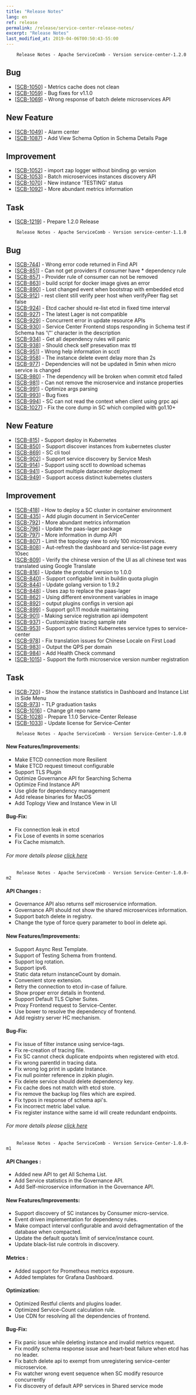 ```yaml
---
title: "Release Notes"
lang: en
ref: release
permalink: /release/service-center-release-notes/
excerpt: "Release Notes"
last_modified_at: 2019-04-06T00:50:43-55:00
---
```


        Release Notes - Apache ServiceComb - Version service-center-1.2.0
            
<h2>        Bug
</h2>
<ul>
<li>[<a href='https://issues.apache.org/jira/browse/SCB-1050'>SCB-1050</a>] -         Metrics cache does not clean
</li>
<li>[<a href='https://issues.apache.org/jira/browse/SCB-1059'>SCB-1059</a>] -         Bug fixes for v1.1.0
</li>
<li>[<a href='https://issues.apache.org/jira/browse/SCB-1069'>SCB-1069</a>] -         Wrong response of batch delete microservices API
</li>
</ul>
        
<h2>        New Feature
</h2>
<ul>
<li>[<a href='https://issues.apache.org/jira/browse/SCB-1049'>SCB-1049</a>] -         Alarm center
</li>
<li>[<a href='https://issues.apache.org/jira/browse/SCB-1087'>SCB-1087</a>] -         Add View Schema Option in Schema Details Page
</li>
</ul>
        
<h2>        Improvement
</h2>
<ul>
<li>[<a href='https://issues.apache.org/jira/browse/SCB-1052'>SCB-1052</a>] -         import zap logger without binding go version
</li>
<li>[<a href='https://issues.apache.org/jira/browse/SCB-1053'>SCB-1053</a>] -         Batch microservices instances discovery API
</li>
<li>[<a href='https://issues.apache.org/jira/browse/SCB-1070'>SCB-1070</a>] -         New instance &#39;TESTING&#39; status
</li>
<li>[<a href='https://issues.apache.org/jira/browse/SCB-1092'>SCB-1092</a>] -         More abundant metrics information
</li>
</ul>
            
<h2>        Task
</h2>
<ul>
<li>[<a href='https://issues.apache.org/jira/browse/SCB-1219'>SCB-1219</a>] -         Prepare 1.2.0 Release
</li>
</ul>
                                                                                                                                        

        Release Notes - Apache ServiceComb - Version service-center-1.1.0
            
<h2>        Bug
</h2>
<ul>
<li>[<a href='https://issues.apache.org/jira/browse/SCB-744'>SCB-744</a>] -         Wrong error code returned in Find API
</li>
<li>[<a href='https://issues.apache.org/jira/browse/SCB-851'>SCB-851</a>] -         Can not get providers if consumer have * dependency rule
</li>
<li>[<a href='https://issues.apache.org/jira/browse/SCB-857'>SCB-857</a>] -         Provider rule of consumer can not be removed
</li>
<li>[<a href='https://issues.apache.org/jira/browse/SCB-863'>SCB-863</a>] -         build script for docker image gives an error
</li>
<li>[<a href='https://issues.apache.org/jira/browse/SCB-890'>SCB-890</a>] -         Lost changed event when bootstrap with embedded etcd
</li>
<li>[<a href='https://issues.apache.org/jira/browse/SCB-912'>SCB-912</a>] -         rest client still verify peer host when verifyPeer flag set false
</li>
<li>[<a href='https://issues.apache.org/jira/browse/SCB-924'>SCB-924</a>] -         Etcd cacher should re-list etcd in fixed time interval
</li>
<li>[<a href='https://issues.apache.org/jira/browse/SCB-927'>SCB-927</a>] -         The latest Lager is not compatible
</li>
<li>[<a href='https://issues.apache.org/jira/browse/SCB-929'>SCB-929</a>] -         Concurrent error in update resource APIs
</li>
<li>[<a href='https://issues.apache.org/jira/browse/SCB-930'>SCB-930</a>] -         Service Center Frontend stops responding in Schema test if Schema has &#39;\&quot;&#39; character in the description
</li>
<li>[<a href='https://issues.apache.org/jira/browse/SCB-934'>SCB-934</a>] -         Get all dependency rules will panic
</li>
<li>[<a href='https://issues.apache.org/jira/browse/SCB-938'>SCB-938</a>] -         Should check self presevation max ttl
</li>
<li>[<a href='https://issues.apache.org/jira/browse/SCB-951'>SCB-951</a>] -         Wrong help information in scctl
</li>
<li>[<a href='https://issues.apache.org/jira/browse/SCB-958'>SCB-958</a>] -         The instance delete event delay more than 2s
</li>
<li>[<a href='https://issues.apache.org/jira/browse/SCB-977'>SCB-977</a>] -         Dependencies will not be updated in 5min when micro service is changed
</li>
<li>[<a href='https://issues.apache.org/jira/browse/SCB-980'>SCB-980</a>] -         The dependency will be broken when commit etcd failed
</li>
<li>[<a href='https://issues.apache.org/jira/browse/SCB-981'>SCB-981</a>] -         Can not remove the microservice and instance properties
</li>
<li>[<a href='https://issues.apache.org/jira/browse/SCB-991'>SCB-991</a>] -         Optimize args parsing
</li>
<li>[<a href='https://issues.apache.org/jira/browse/SCB-993'>SCB-993</a>] -         Bug fixes
</li>
<li>[<a href='https://issues.apache.org/jira/browse/SCB-994'>SCB-994</a>] -         SC can not read the context when client using grpc api
</li>
<li>[<a href='https://issues.apache.org/jira/browse/SCB-1027'>SCB-1027</a>] -         Fix the core dump in SC which compiled with go1.10+
</li>
</ul>
        
<h2>        New Feature
</h2>
<ul>
<li>[<a href='https://issues.apache.org/jira/browse/SCB-815'>SCB-815</a>] -         Support deploy in Kubernetes
</li>
<li>[<a href='https://issues.apache.org/jira/browse/SCB-850'>SCB-850</a>] -         Support discover instances from kubernetes cluster
</li>
<li>[<a href='https://issues.apache.org/jira/browse/SCB-869'>SCB-869</a>] -         SC cli tool
</li>
<li>[<a href='https://issues.apache.org/jira/browse/SCB-902'>SCB-902</a>] -         Support service discovery by Service Mesh
</li>
<li>[<a href='https://issues.apache.org/jira/browse/SCB-914'>SCB-914</a>] -         Support using scctl to download schemas
</li>
<li>[<a href='https://issues.apache.org/jira/browse/SCB-941'>SCB-941</a>] -         Support multiple datacenter deployment
</li>
<li>[<a href='https://issues.apache.org/jira/browse/SCB-949'>SCB-949</a>] -         Support access distinct kubernetes clusters
</li>
</ul>
        
<h2>        Improvement
</h2>
<ul>
<li>[<a href='https://issues.apache.org/jira/browse/SCB-418'>SCB-418</a>] -         How to deploy a SC cluster in container environment
</li>
<li>[<a href='https://issues.apache.org/jira/browse/SCB-435'>SCB-435</a>] -         Add plugin document in ServiceCenter
</li>
<li>[<a href='https://issues.apache.org/jira/browse/SCB-792'>SCB-792</a>] -         More abundant metrics information
</li>
<li>[<a href='https://issues.apache.org/jira/browse/SCB-796'>SCB-796</a>] -         Update the paas-lager package
</li>
<li>[<a href='https://issues.apache.org/jira/browse/SCB-797'>SCB-797</a>] -         More information in dump API
</li>
<li>[<a href='https://issues.apache.org/jira/browse/SCB-807'>SCB-807</a>] -         Limit the topology view to only 100 microservices. 
</li>
<li>[<a href='https://issues.apache.org/jira/browse/SCB-808'>SCB-808</a>] -         Aut-refresh the dashboard and service-list page every 10sec
</li>
<li>[<a href='https://issues.apache.org/jira/browse/SCB-809'>SCB-809</a>] -         Verify the chinese version of the UI as all chinese text was translated using Google Translate
</li>
<li>[<a href='https://issues.apache.org/jira/browse/SCB-816'>SCB-816</a>] -         Update the protobuf version to 1.0.0
</li>
<li>[<a href='https://issues.apache.org/jira/browse/SCB-840'>SCB-840</a>] -         Support configable limit in buildin quota plugin
</li>
<li>[<a href='https://issues.apache.org/jira/browse/SCB-844'>SCB-844</a>] -         Update golang version to 1.9.2
</li>
<li>[<a href='https://issues.apache.org/jira/browse/SCB-848'>SCB-848</a>] -         Uses zap to replace the paas-lager
</li>
<li>[<a href='https://issues.apache.org/jira/browse/SCB-862'>SCB-862</a>] -         Using different environment variables in image
</li>
<li>[<a href='https://issues.apache.org/jira/browse/SCB-892'>SCB-892</a>] -         output plugins configs in version api
</li>
<li>[<a href='https://issues.apache.org/jira/browse/SCB-899'>SCB-899</a>] -         Support go1.11 module maintaining
</li>
<li>[<a href='https://issues.apache.org/jira/browse/SCB-901'>SCB-901</a>] -         Making service registration api idempotent
</li>
<li>[<a href='https://issues.apache.org/jira/browse/SCB-937'>SCB-937</a>] -         Customizable tracing sample rate
</li>
<li>[<a href='https://issues.apache.org/jira/browse/SCB-953'>SCB-953</a>] -         Support sync distinct Kubernetes service types to service-center
</li>
<li>[<a href='https://issues.apache.org/jira/browse/SCB-978'>SCB-978</a>] -         Fix translation issues for Chinese Locale on First Load
</li>
<li>[<a href='https://issues.apache.org/jira/browse/SCB-983'>SCB-983</a>] -         Output the QPS per domain
</li>
<li>[<a href='https://issues.apache.org/jira/browse/SCB-984'>SCB-984</a>] -         Add Health Check command
</li>
<li>[<a href='https://issues.apache.org/jira/browse/SCB-1015'>SCB-1015</a>] -         Support the forth microservice version number registration
</li>
</ul>
            
<h2>        Task
</h2>
<ul>
<li>[<a href='https://issues.apache.org/jira/browse/SCB-720'>SCB-720</a>] -         Show the instance statistics in Dashboard and Instance List in Side Menu
</li>
<li>[<a href='https://issues.apache.org/jira/browse/SCB-973'>SCB-973</a>] -         TLP graduation tasks
</li>
<li>[<a href='https://issues.apache.org/jira/browse/SCB-1016'>SCB-1016</a>] -         Change git repo name
</li>
<li>[<a href='https://issues.apache.org/jira/browse/SCB-1028'>SCB-1028</a>] -         Prepare 1.1.0 Service-Center Release
</li>
<li>[<a href='https://issues.apache.org/jira/browse/SCB-1033'>SCB-1033</a>] -         Update license for Service-Center
</li>
</ul>
                                                                                                                                        
                                                                                                                                        

        Release Notes - Apache ServiceComb - Version Service-Center-1.0.0
    

#### New Features/Improvements:
 - Make ETCD connection more Resilient
 - Make ETCD request timeout configurable
 - Support TLS Plugin
 - Optimize Governance API for Searching Schema
 - Optimize Find Instance API
 - Use glide for dependency management
 - Add release binaries for MacOS
 - Add Toplogy View and Instance View in UI
 

#### Bug-Fix:
 - Fix connection leak in etcd
 - Fix Lose of events in some scenarios
 - Fix Cache mismatch.

###### For more details please [click here](https://issues.apache.org/jira/secure/ReleaseNote.jspa?projectId=12321626&version=12342427)


        Release Notes - Apache ServiceComb - Version Service-Center-1.0.0-m2
    

#### API Changes :
* Governance API also returns self microservice information.
* Governance API should not show the shared microservices information.
* Support batch delete in registry.
* Change the type of force query parameter to bool in delete api.

#### New Features/Improvements:
* Support Async Rest Template.
* Support of Testing Schema from frontend.
* Support log rotation.
* Support ipv6.
* Static data return instanceCount by domain.
* Convenient store extension.
* Retry the connection to etcd in-case of failure.
* Show proper error details in frontend.
* Support Default TLS Cipher Suites.
* Proxy Frontend request to Service-Center.
* Use bower to resolve the dependency of frontend.
* Add registry server HC mechanism.

#### Bug-Fix:
* Fix issue of filter instance using service-tags.
* Fix re-creation of tracing file.
* Fix SC cannot check duplicate endpoints when registered with etcd.
* Fix wrong parentId in tracing data.
* Fix wrong log print in update Instance.
* Fix null pointer reference in zipkin plugin.
* Fix delete service should delete dependency key.
* Fix cache does not match with etcd store.
* Fix remove the backup log files which are expired.
* Fix typos in response of schema api's.
* Fix incorrect metric label value.
* Fix register instance withe same id will create redundant endpoints.

###### For more details please [click here](https://issues.apache.org/jira/secure/ReleaseNote.jspa?projectId=12321626&version=12342354)


        Release Notes - Apache ServiceComb - Version Service-Center-1.0.0-m1
    

#### API Changes :
 * Added new API to get All Schema List.
 * Add Service statistics in the Governance API.
 * Add Self-microservice information in the Governance API.

#### New Features/Improvements:
* Support discovery of SC instances by Consumer micro-service.
* Event driven implementation for dependency rules.
* Make compact interval configurable and avoid defragmentation of the database when compacted.
* Update the default quota’s limit of service/instance count.
* Update black-list rule controls in discovery.

#### Metrics : 
* Added support for Prometheus metrics exposure.
* Added templates for Grafana Dashboard.
            
#### Optimization:
* Optimized Restful clients and plugins loader.
* Optimized Service-Count calculation rule.
* Use CDN for resolving all the dependencies of frontend.

#### Bug-Fix:
* Fix panic issue while deleting instance and invalid metrics request.
* Fix modify schema response issue and heart-beat failure when etcd has no leader.
* Fix batch delete api to exempt from unregistering service-center microservice.
* Fix watcher wrong event sequence when SC modify resource concurrently
* Fix discovery of default APP services in Shared service mode 
